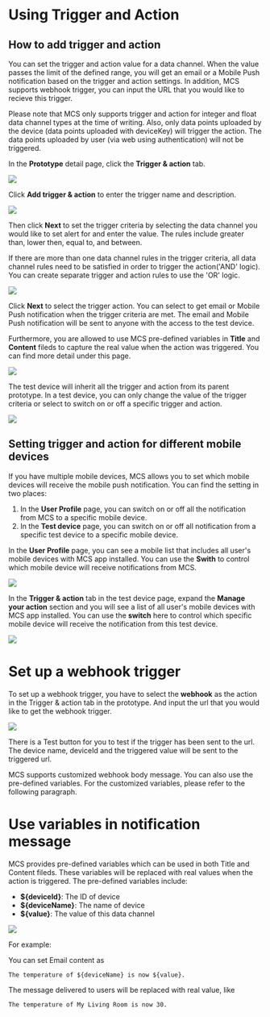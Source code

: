 # Using Trigger and Action

## How to add trigger and action

You can set the trigger and action value for a data channel. When the value passes the limit of the defined range, you will get an email or a Mobile Push notification based on the trigger and action settings. In addition, MCS supports webhook trigger, you can input the URL that you would like to recieve this trigger.

Please note that MCS only supports trigger and action for integer and float data channel types at the time of writing. Also, only data points uploaded by the device (data points uploaded with deviceKey) will trigger the action. The data points uploaded by user (via web using authentication) will not be triggered.


In the **Prototype** detail page, click the **Trigger & action** tab.

![](../images/Trigger/img_trigger_01.png)

Click **Add trigger & action** to enter the trigger name and description.

![](../images/Trigger/img_trigger_02.png)

Then click **Next** to set the trigger criteria by selecting the data channel you would like to set alert for and enter the value. The rules include greater than, lower then, equal to, and between.

If there are more than one data channel rules in the trigger criteria, all data channel rules need to be satisfied in order to trigger the action('AND' logic). You can create separate trigger and action rules to use the 'OR' logic.

![](../images/Trigger/img_trigger_03.png)

Click **Next** to select the trigger action. You can select to get email or Mobile Push notification when the trigger criteria are met. The email and Mobile Push notification will be sent to anyone with the access to the test device.

Furthermore, you are allowed to use MCS pre-defined variables in **Title** and **Content** fileds to capture the real value when the action was triggered. You can find more detail under this page.


![](../images/Trigger/img_trigger_04.png)

The test device will inherit all the trigger and action from its parent prototype. In a test device, you can only change the value of the trigger criteria or select to switch on or off a specific trigger and action.

![](../images/Trigger/img_trigger_05.png)

## Setting trigger and action for different mobile devices

If you have multiple mobile devices, MCS allows you to set which mobile devices will receive the mobile push notification. You can find the setting in two places:

1. In the **User Profile** page, you can switch on or off all the notification from MCS to a specific mobile device.
2. In the **Test device** page, you can switch on or off all notification from a specific test device to a specific mobile device.

In the **User Profile** page, you can see a mobile list that includes all user's mobile devices with MCS app installed. You can use the **Swith** to control which mobile device will receive notifications from MCS.

![](../images/Trigger/img_trigger_06.png)

In the **Trigger & action** tab in the test device page, expand the **Manage your action** section and you will see a list of all user's mobile devices with MCS app installed. You can use the **switch** here to control which specific mobile device will receive the notification from this test device.

![](../images/Trigger/img_trigger_07.png)



# Set up a webhook trigger

To set up a webhook trigger, you have to select the **webhook** as the action in the Trigger & action tab in the prototype. And input the url that you would like to get the webhook trigger.

![](../images/Trigger/img_trigger_08.png)

There is a Test button for you to test if the trigger has been sent to the url. The device name, deviceId and the triggered value will be sent to the triggered url.


MCS supports customized webhook body message. You can also use the pre-defined variables. For the customized variables, please refer to the following paragraph.

# Use variables in notification message

MCS provides pre-defined variables which can be used in both Title and Content fileds. These variables will be replaced with real values when the action is triggered. The pre-defined variables include:

* **${deviceId}**: The ID of device
* **${deviceName}**: The name of device
* **${value}**: The value of this data channel

![](../images/Trigger/img_trigger_09.png)

For example:

You can set Email content as

	The temperature of ${deviceName} is now ${value}.

The message delivered to users will be replaced with real value, like

	The temperature of My Living Room is now 30.

